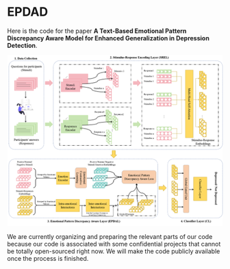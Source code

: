 # EPDAD

Here is the code for the paper **A Text-Based Emotional Pattern Discrepancy Aware Model for Enhanced Generalization in Depression Detection**.

<img src='.\img\framework.png'>

We are currently organizing and preparing the relevant parts of our code because our code is associated with some confidential projects that cannot be totally open-sourced right now. We will make the code publicly available once the process is finished. 
